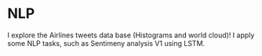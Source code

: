 # NLP
I explore the Airlines tweets data base (Histograms and world cloud)!
I apply some NLP tasks, such as Sentimeny analysis V1 using LSTM.
